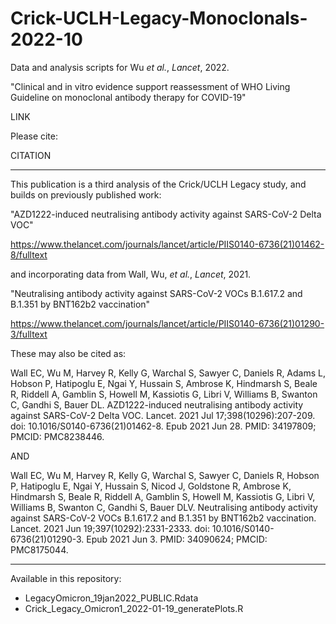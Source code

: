 # Crick-UCLH-Legacy-Monoclonals-2022-10
Data and analysis scripts for Wu _et al._, _Lancet_, 2022.

"Clinical and in vitro evidence support reassessment of WHO Living Guideline on monoclonal antibody therapy for COVID-19"

LINK

Please cite:

CITATION

***

This publication is a third analysis of the Crick/UCLH Legacy study, and builds on previously published work:

"AZD1222-induced neutralising antibody activity against SARS-CoV-2 Delta VOC"

https://www.thelancet.com/journals/lancet/article/PIIS0140-6736(21)01462-8/fulltext

and incorporating data from Wall, Wu, _et al._, _Lancet_, 2021.

"Neutralising antibody activity against SARS-CoV-2 VOCs B.1.617.2 and B.1.351 by BNT162b2 vaccination"

https://www.thelancet.com/journals/lancet/article/PIIS0140-6736(21)01290-3/fulltext

These may also be cited as:

Wall EC, Wu M, Harvey R, Kelly G, Warchal S, Sawyer C, Daniels R, Adams L, Hobson P, Hatipoglu E, Ngai Y, Hussain S, Ambrose K, Hindmarsh S, Beale R, Riddell A, Gamblin S, Howell M, Kassiotis G, Libri V, Williams B, Swanton C, Gandhi S, Bauer DL. AZD1222-induced neutralising antibody activity against SARS-CoV-2 Delta VOC. Lancet. 2021 Jul 17;398(10296):207-209. doi: 10.1016/S0140-6736(21)01462-8. Epub 2021 Jun 28. PMID: 34197809; PMCID: PMC8238446.

AND 

Wall EC, Wu M, Harvey R, Kelly G, Warchal S, Sawyer C, Daniels R, Hobson P, Hatipoglu E, Ngai Y, Hussain S, Nicod J, Goldstone R, Ambrose K, Hindmarsh S, Beale R, Riddell A, Gamblin S, Howell M, Kassiotis G, Libri V, Williams B, Swanton C, Gandhi S, Bauer DLV. Neutralising antibody activity against SARS-CoV-2 VOCs B.1.617.2 and B.1.351 by BNT162b2 vaccination. Lancet. 2021 Jun 19;397(10292):2331-2333. doi: 10.1016/S0140-6736(21)01290-3. Epub 2021 Jun 3. PMID: 34090624; PMCID: PMC8175044.

***

Available in this repository:
 * LegacyOmicron_19jan2022_PUBLIC.Rdata
 * Crick_Legacy_Omicron1_2022-01-19_generatePlots.R
